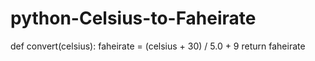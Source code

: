 # python-Celsius-to-Faheirate

def convert(celsius):
    faheirate = (celsius + 30) / 5.0 + 9
    return faheirate

